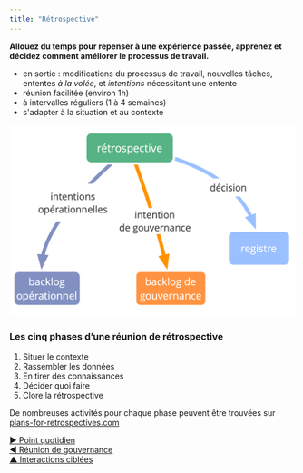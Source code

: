 ```yaml
---
title: "Rétrospective"
---
```



**Allouez du temps pour repenser à une expérience passée, apprenez et décidez comment améliorer le processus de travail.**

- en sortie : modifications du processus de travail, nouvelles tâches, ententes <dfn data-info="Entente: Une ligne directrice, un processus ou protocole établi de le but de guider le flux de valeur.">à la volée</dfn>, et <dfn data-info="Moteur organisationnel: Une intention est le motif d’une personne ou d’un groupe à répondre à une situation particulière. Une intention est considérée comme une **intention organisationnelle** si y répondre aiderait l’organisation à générer de la valeur, à éliminer du gaspillage ou à éviter des dégâts.">intentions</dfn> nécessitant une entente
- réunion facilitée (environ 1h)
- à intervalles réguliers (1 à 4 semaines)
- s'adapter à la situation et au contexte

![En sortie d'une rétrospective](img/meetings/retrospective.png)

### Les cinq phases d’une réunion de rétrospective

1. Situer le contexte 
2. Rassembler les données
3. En tirer des connaissances
4. Décider quoi faire
5. Clore la rétrospective

De nombreuses activités pour chaque phase peuvent être trouvées sur [plans-for-retrospectives.com](http://www.plans-for-retrospectives.com/)

[&#9654; Point quotidien](daily-standup.html)<br/>[&#9664; Réunion de gouvernance](governance-meeting.html)<br/>[&#9650; Interactions ciblées](focused-interactions.html)

